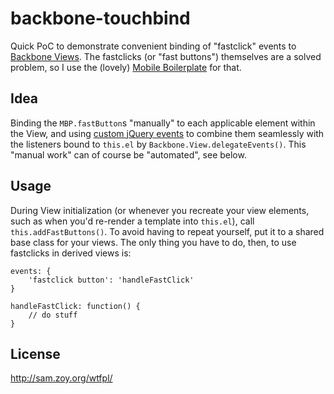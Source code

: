 backbone-touchbind
==================

Quick PoC to demonstrate convenient binding of "fastclick" events to [Backbone Views](http://documentcloud.github.com/backbone/).  The fastclicks (or "fast buttons") themselves are a solved problem, so I use the (lovely) [Mobile Boilerplate](http://html5boilerplate.com/mobile) for that.

Idea
----

Binding the `MBP.fastButton`s "manually" to each applicable element within the View, and using [custom jQuery events](http://api.jquery.com/trigger/) to combine them seamlessly with the listeners bound to `this.el` by `Backbone.View.delegateEvents()`.  This "manual work" can of course be "automated", see below.

Usage
-----

During View initialization (or whenever you recreate your view elements, such as when you'd re-render a template into `this.el`), call `this.addFastButtons()`.  To avoid having to repeat yourself, put it to a shared base class for your views.  The only thing you have to do, then, to use fastclicks in derived views is:

    events: {
        'fastclick button': 'handleFastClick'
    }

    handleFastClick: function() {
        // do stuff
    }

License
-------

http://sam.zoy.org/wtfpl/